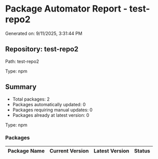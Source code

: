 # Package Automator Report - test-repo2

Generated on: 9/11/2025, 3:31:44 PM

## Repository: test-repo2

Path: test-repo2

Type: npm

## Summary

- Total packages: 2
- Packages automatically updated: 0
- Packages requiring manual updates: 0
- Packages already at latest version: 0

Type: npm

### Packages

| Package Name | Current Version | Latest Version | Status |
|-------------|----------------|---------------|--------|
